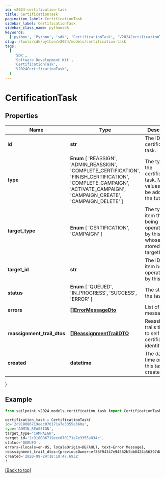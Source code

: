 ```yaml
---
id: v2024-certification-task
title: CertificationTask
pagination_label: CertificationTask
sidebar_label: CertificationTask
sidebar_class_name: pythonsdk
keywords:
  ['python', 'Python', 'sdk', 'CertificationTask', 'V2024CertificationTask']
slug: /tools/sdk/python/v2024/models/certification-task
tags:
  [
    'SDK',
    'Software Development Kit',
    'CertificationTask',
    'V2024CertificationTask',
  ]
---
```


# CertificationTask

## Properties

| Name | Type | Description | Notes |
| --- | --- | --- | --- |
| **id** | **str** | The ID of the certification task. | [optional] |
| **type** | **Enum** [ 'REASSIGN', 'ADMIN_REASSIGN', 'COMPLETE_CERTIFICATION', 'FINISH_CERTIFICATION', 'COMPLETE_CAMPAIGN', 'ACTIVATE_CAMPAIGN', 'CAMPAIGN_CREATE', 'CAMPAIGN_DELETE' ] | The type of the certification task. More values may be added in the future. | [optional] |
| **target_type** | **Enum** [ 'CERTIFICATION', 'CAMPAIGN' ] | The type of item that is being operated on by this task whose ID is stored in the targetId field. | [optional] |
| **target_id** | **str** | The ID of the item being operated on by this task. | [optional] |
| **status** | **Enum** [ 'QUEUED', 'IN_PROGRESS', 'SUCCESS', 'ERROR' ] | The status of the task. | [optional] |
| **errors** | [**[]ErrorMessageDto**](error-message-dto) | List of error messages | [optional] |
| **reassignment_trail_dtos** | [**[]ReassignmentTrailDTO**](reassignment-trail-dto) | Reassignment trails that lead to self certification identity | [optional] |
| **created** | **datetime** | The date and time on which this task was created. | [optional] |

}

## Example

```python
from sailpoint.v2024.models.certification_task import CertificationTask

certification_task = CertificationTask(
id='2c918086719eec070171a7e3355a360a',
type='ADMIN_REASSIGN',
target_type='CAMPAIGN',
target_id='2c918086719eec070171a7e3355a834c',
status='QUEUED',
errors={locale=en-US, localeOrigin=DEFAULT, text=Error Message},
reassignment_trail_dtos={previousOwner=ef38f94347e94562b5bb8424a56397d8, newOwner=ef38f94347e94562b5bb8424a56397a3, reassignmentType=AUTOMATIC_REASSIGNMENT},
created='2020-09-24T18:10:47.693Z'
)

```

[[Back to top]](#)
